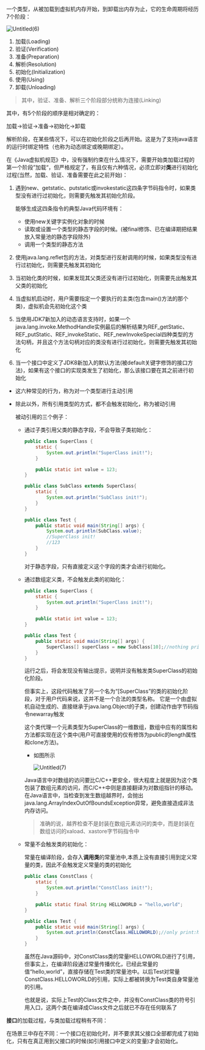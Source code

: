 一个类型，从被加载到虚拟机内存开始，到卸载出内存为止，它的生命周期将经历7个阶段：

![Untitled(6)](%E7%B1%BB%E5%8A%A0%E8%BD%BD%E7%9A%84%E6%97%B6%E6%9C%BA(%E6%89%A7%E8%A1%8C%E5%88%9D%E5%A7%8B%E5%8C%96%E9%98%B6%E6%AE%B5%E7%9A%84%E6%97%B6%E6%9C%BA).assets/Untitled(6).png)

1. 加载(Loading)
2. 验证(Verification)
3. 准备(Preparation)
4. 解析(Resolution)
5. 初始化(Initialization)
6. 使用(Using)
7. 卸载(Unloading)

> 其中，验证、准备、解析三个阶段部分统称为连接(Linking)



其中，有5个阶段的顺序是相对确定的：

加载→验证→准备→初始化→卸载

解析阶段，在某些情况下，可以在初始化阶段之后再开始。这是为了支持java语言的运行时绑定特性（也称为动态绑定或晚期绑定）。

在《Java虚拟机规范》中，没有强制约束在什么情况下，需要开始类加载过程的第一个阶段”加载“，但严格规定了，有且仅有六种情况，必须立即对**类**进行初始化过程(当然，加载、验证、准备需要在此之前开始)：

1. 遇到new、getstatic、putstatic或invokestatic这四条字节码指令时，如果类型没有进行过初始化，则需要先触发其初始化阶段。

    能够生成这四条指令的典型Java代码环境有：

    - 使用new关键字实例化对象的时候
    - 读取或设置一个类型的静态字段的时候。(被final修饰、已在编译期把结果放入常量池的静态字段除外)
    - 调用一个类型的静态方法

2. 使用java.lang.reflet包的方法，对类型进行反射调用的时候，如果类型没有进行过初始化，则需要先触发其初始化

3. 当初始化类的时候，如果发现其父类还没有进行过初始化，则需要先出触发其父类的初始化

4. 当虚拟机启动时，用户需要指定一个要执行的主类(包含main()方法的那个类)，虚拟机会先初始化这个类

5. 当使用JDK7新加入的动态语言支持时，如果一个java.lang.invoke.MethodHandle实例最后的解析结果为REF_getStatic、REF_putStatic、REF_invokeStatic、REF_newInvokeSpecial四种类型的方法句柄，并且这个方法句柄对应的类没有进行过初始化，则需要先触发其初始化

6. 当一个接口中定义了JDK8新加入的默认方法(被default关键字修饰的接口方法)，如果有这个接口的实现类发生了初始化，那么该接口要在其之前进行初始化

- 这六种常见的行为，称为对一个类型进行主动引用

- 除此以外，所有引用类型的方式，都不会触发初始化，称为被动引用

    被动引用的三个例子：

    - 通过子类引用父类的静态字段，不会导致子类初始化：

        ```java
        public class SuperClass {
            static {
                System.out.println("SuperClass init!");
            }
        
            public static int value = 123;
        }
        ```

        ```java
        public class SubClass extends SuperClass{
            static {
                System.out.println("SubClass init!");
            }
        }
        ```

        ```java
        public class Test {
            public static void main(String[] args) {
                System.out.println(SubClass.value);
                //SuperClass init!
                //123
            }
        }
        ```

        对于静态字段，只有直接定义这个字段的类才会进行初始化。

    - 通过数组定义类，不会触发此类的初始化：

        ```java
        public class SuperClass {
            static {
                System.out.println("SuperClass init!");
            }
        
            public static int value = 123;
        }
        ```

        ```java
        public class Test {
            public static void main(String[] args) {
                SuperClass[] superClass = new SubClass[10];//nothing print
            }
        }
        ```

        运行之后，将会发现没有输出提示，说明并没有触发类SuperClass的初始化阶段。

        但事实上，这段代码触发了另一个名为“[SuperClass”的类的初始化阶段，对于用户代码来说，这并不是一个合法的类型名称。 它是一个由虚拟机自动生成的、直接继承于java.lang.Object的子类，创建动作由字节码指令newarray触发

        这个类代理一个元素类型为SuperClass的一维数组，数组中应有的属性和方法都实现在这个类中(用户可直接使用的仅有修饰为public的length属性和clone方法)。

        - 如图所示

            ![Untitled(7)](%E7%B1%BB%E5%8A%A0%E8%BD%BD%E7%9A%84%E6%97%B6%E6%9C%BA(%E6%89%A7%E8%A1%8C%E5%88%9D%E5%A7%8B%E5%8C%96%E9%98%B6%E6%AE%B5%E7%9A%84%E6%97%B6%E6%9C%BA).assets/Untitled(7)-16473497505675.png)

        Java语言中对数组的访问要比C/C++更安全，很大程度上就是因为这个类包装了数组元素的访问，而C/C++中则是直接翻译为对数组指针的移动。在Java语言中，当检查到发生数组越界时，会抛出java.lang.ArrayIndexOutOfBoundsException异常，避免直接造成非法内存访问。

        > 准确的说，越界检查不是封装在数组元素访问的类中，而是封装在数组访问的xaload、xastore字节码指令中

    - 常量不会触发类的初始化：

        常量在编译阶段，会存入**调用类**的常量池中,本质上没有直接引用到定义常量的类，因此不会触发定义常量的类的初始化

        ```java
        public class ConstClass {
            static {
                System.out.println("ConstClass init!");
            }
        
            public static final String HELLOWORLD = "hello,world";
        }
        ```

        ```java
        public class Test {
            public static void main(String[] args) {
                System.out.println(ConstClass.HELLOWORLD);//only print:hello,world
            }
        }
        ```

        虽然在Java源码中，对ConstClass类的常量HELLOWORLD进行了引用，但事实上，在编译阶段通过常量传播优化，已经此常量的值“hello,world”，直接存储在Test类的常量池中。以后Test对常量ConstClass.HELLOWORLD的引用，实际上都被转换为Test类自身常量池的引用。

        也就是说，实际上Test的Class文件之中，并没有ConstClass类的符号引用入口，这两个类在编译成Class文件之后就已不存在任何联系了

**接口**的加载过程，与类加载过程稍有不同：

在场景三中存在不同：一个接口在初始化时，并不要求其父接口全部都完成了初始化，只有在真正用到父接口的时候(如引用接口中定义的变量)才会初始化。